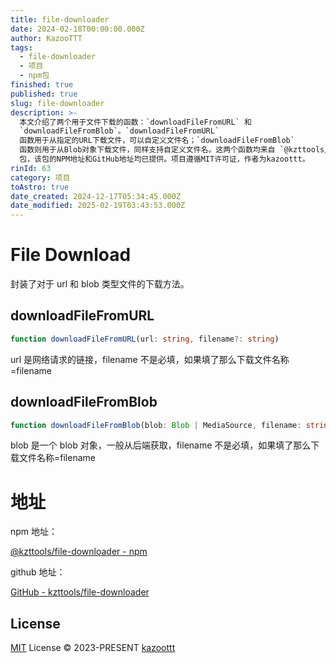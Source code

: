```yaml
---
title: file-downloader
date: 2024-02-18T00:00:00.000Z
author: KazooTTT
tags:
  - file-downloader
  - 项目
  - npm包
finished: true
published: true
slug: file-downloader
description: >-
  本文介绍了两个用于文件下载的函数：`downloadFileFromURL` 和
  `downloadFileFromBlob`。`downloadFileFromURL`
  函数用于从指定的URL下载文件，可以自定义文件名；`downloadFileFromBlob`
  函数则用于从Blob对象下载文件，同样支持自定义文件名。这两个函数均来自 `@kzttools/file-downloader`
  包，该包的NPM地址和GitHub地址均已提供。项目遵循MIT许可证，作者为kazoottt。
rinId: 63
category: 项目
toAstro: true
date_created: 2024-12-17T05:34:45.000Z
date_modified: 2025-02-19T03:43:53.000Z
---
```


# File Download

封装了对于 url 和 blob 类型文件的下载方法。

## downloadFileFromURL

```ts
function downloadFileFromURL(url: string, filename?: string)
```

url 是网络请求的链接，filename 不是必填，如果填了那么下载文件名称=filename

## downloadFileFromBlob

```ts
function downloadFileFromBlob(blob: Blob | MediaSource, filename: string)
```

blob 是一个 blob 对象，一般从后端获取，filename 不是必填，如果填了那么下载文件名称=filename

# 地址

npm 地址：

[@kzttools/file-downloader - npm](<https://www.npmjs.com/package/@kzttools/file-downloader>)

github 地址：

[GitHub - kzttools/file-downloader](<https://github.com/kzttools/file-downloader>)

## License

[MIT](<./LICENSE>) License © 2023-PRESENT [kazoottt](<https://github.com/kazoottt>)
